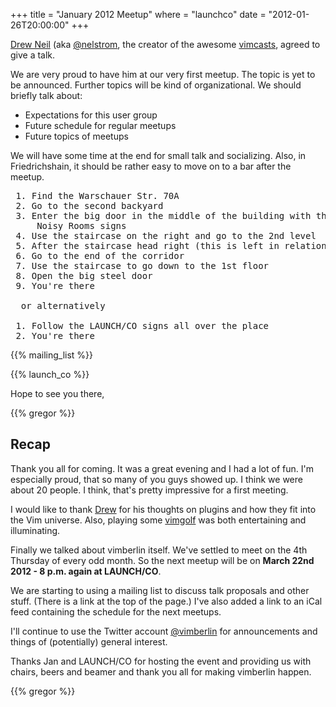 +++
title = "January 2012 Meetup"
where = "launchco"
date = "2012-01-26T20:00:00"
+++

[Drew Neil](http://drewneil.com/ "Drew Neil") (aka [@nelstrom](https://twitter.com/nelstrom "@nelstrom"), the creator of the awesome [vimcasts](http://vimcasts.org/ "vimcasts"), agreed to give a talk.

We are very proud to have him at our very first meetup. The topic is yet to be announced.  Further topics will be kind of organizational. We should briefly talk about:


- Expectations for this user group
- Future schedule for regular meetups
- Future topics of meetups


We will have some time at the end for small talk and socializing. Also, in Friedrichshain, it should be rather easy to move on to a bar after the meetup.

<pre>
 1. Find the Warschauer Str. 70A
 2. Go to the second backyard
 3. Enter the big door in the middle of the building with the LAUNCH/CO and
     Noisy Rooms signs
 4. Use the staircase on the right and go to the 2nd level
 5. After the staircase head right (this is left in relation to the entrance)
 6. Go to the end of the corridor
 7. Use the staircase to go down to the 1st floor
 8. Open the big steel door
 9. You're there

  or alternatively

 1. Follow the LAUNCH/CO signs all over the place
 2. You're there
</pre>

{{% mailing_list %}}

{{% launch_co %}}

Hope to see you there,

{{% gregor %}}


## Recap

Thank you all for coming. It was a great evening and I had a lot of fun. I'm especially proud, that so many of you guys showed up.  I think we were about 20 people. I think, that's pretty impressive for a first meeting.


I would like to thank [Drew](http://drewneil.com/ "Drew") for his thoughts on plugins and how they fit into the Vim universe.  Also, playing some [vimgolf](http://vimgolf.com/ "vimgolf") was both entertaining and illuminating.


Finally we talked about vimberlin itself. We've settled to meet on the 4th Thursday of every odd month. So the next meetup will be on **March 22nd 2012 - 8 p.m. again at LAUNCH/CO**.


We are starting to using a mailing list to discuss talk proposals and other stuff. (There is a link at the top of the page.) I've also added a link to an iCal feed containing the schedule for the next meetups.


I'll continue to use the Twitter account [@vimberlin](http://twitter.com/vimberlin "@vimberlin") for announcements and things of (potentially) general interest.


Thanks Jan and LAUNCH/CO for hosting the event and providing us with chairs, beers and beamer and thank you all for making vimberlin happen.

{{% gregor %}}
